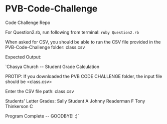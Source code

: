 # PVB-Code-Challenge
Code Challenge Repo

For Question2.rb, run following from terminal:
`ruby Question2.rb`

When asked for CSV, you should be able to run the CSV file provided in the PVB-Code-Challenge folder:
class.csv

Expected Output:

`Chasya Church -- Student Grade Calculation

PROTIP: If you downloaded the PVB CODE CHALLENGE folder,
      the input file should be <class.csv>

Enter the CSV file path:
class.csv


Students' Letter Grades:
Sally Student A
Johnny Readerman F
Tony Thinkerson C

Program Complete -- GOODBYE! :)`
